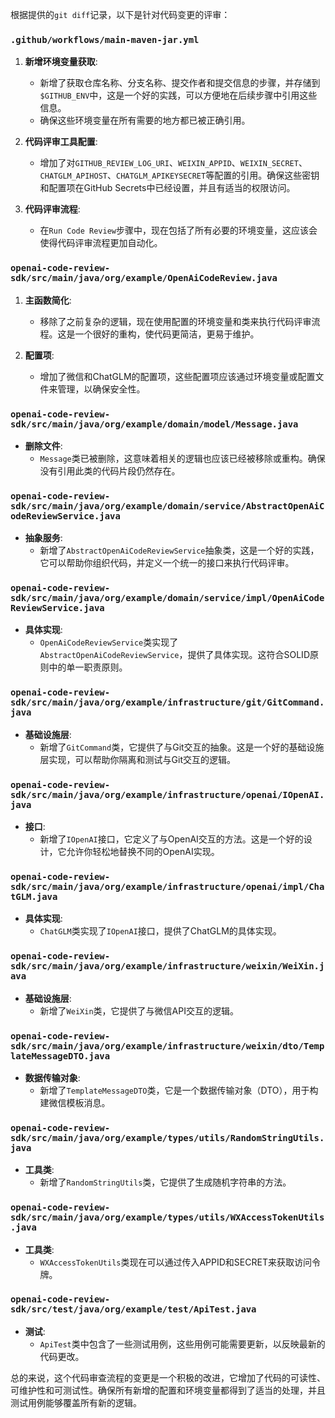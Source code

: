 根据提供的`git diff`记录，以下是针对代码变更的评审：

### `.github/workflows/main-maven-jar.yml`

1. **新增环境变量获取**: 
   - 新增了获取仓库名称、分支名称、提交作者和提交信息的步骤，并存储到`$GITHUB_ENV`中，这是一个好的实践，可以方便地在后续步骤中引用这些信息。
   - 确保这些环境变量在所有需要的地方都已被正确引用。

2. **代码评审工具配置**:
   - 增加了对`GITHUB_REVIEW_LOG_URI`、`WEIXIN_APPID`、`WEIXIN_SECRET`、`CHATGLM_APIHOST`、`CHATGLM_APIKEYSECRET`等配置的引用。确保这些密钥和配置项在GitHub Secrets中已经设置，并且有适当的权限访问。

3. **代码评审流程**:
   - 在`Run Code Review`步骤中，现在包括了所有必要的环境变量，这应该会使得代码评审流程更加自动化。

### `openai-code-review-sdk/src/main/java/org/example/OpenAiCodeReview.java`

1. **主函数简化**:
   - 移除了之前复杂的逻辑，现在使用配置的环境变量和类来执行代码评审流程。这是一个很好的重构，使代码更简洁，更易于维护。

2. **配置项**:
   - 增加了微信和ChatGLM的配置项，这些配置项应该通过环境变量或配置文件来管理，以确保安全性。

### `openai-code-review-sdk/src/main/java/org/example/domain/model/Message.java`

- **删除文件**:
  - `Message`类已被删除，这意味着相关的逻辑也应该已经被移除或重构。确保没有引用此类的代码片段仍然存在。

### `openai-code-review-sdk/src/main/java/org/example/domain/service/AbstractOpenAiCodeReviewService.java`

- **抽象服务**:
  - 新增了`AbstractOpenAiCodeReviewService`抽象类，这是一个好的实践，它可以帮助你组织代码，并定义一个统一的接口来执行代码评审。

### `openai-code-review-sdk/src/main/java/org/example/domain/service/impl/OpenAiCodeReviewService.java`

- **具体实现**:
  - `OpenAiCodeReviewService`类实现了`AbstractOpenAiCodeReviewService`，提供了具体实现。这符合SOLID原则中的单一职责原则。

### `openai-code-review-sdk/src/main/java/org/example/infrastructure/git/GitCommand.java`

- **基础设施层**:
  - 新增了`GitCommand`类，它提供了与Git交互的抽象。这是一个好的基础设施层实现，可以帮助你隔离和测试与Git交互的逻辑。

### `openai-code-review-sdk/src/main/java/org/example/infrastructure/openai/IOpenAI.java`

- **接口**:
  - 新增了`IOpenAI`接口，它定义了与OpenAI交互的方法。这是一个好的设计，它允许你轻松地替换不同的OpenAI实现。

### `openai-code-review-sdk/src/main/java/org/example/infrastructure/openai/impl/ChatGLM.java`

- **具体实现**:
  - `ChatGLM`类实现了`IOpenAI`接口，提供了ChatGLM的具体实现。

### `openai-code-review-sdk/src/main/java/org/example/infrastructure/weixin/WeiXin.java`

- **基础设施层**:
  - 新增了`WeiXin`类，它提供了与微信API交互的逻辑。

### `openai-code-review-sdk/src/main/java/org/example/infrastructure/weixin/dto/TemplateMessageDTO.java`

- **数据传输对象**:
  - 新增了`TemplateMessageDTO`类，它是一个数据传输对象（DTO），用于构建微信模板消息。

### `openai-code-review-sdk/src/main/java/org/example/types/utils/RandomStringUtils.java`

- **工具类**:
  - 新增了`RandomStringUtils`类，它提供了生成随机字符串的方法。

### `openai-code-review-sdk/src/main/java/org/example/types/utils/WXAccessTokenUtils.java`

- **工具类**:
  - `WXAccessTokenUtils`类现在可以通过传入APPID和SECRET来获取访问令牌。

### `openai-code-review-sdk/src/test/java/org/example/test/ApiTest.java`

- **测试**:
  - `ApiTest`类中包含了一些测试用例，这些用例可能需要更新，以反映最新的代码更改。

总的来说，这个代码审查流程的变更是一个积极的改进，它增加了代码的可读性、可维护性和可测试性。确保所有新增的配置和环境变量都得到了适当的处理，并且测试用例能够覆盖所有新的逻辑。